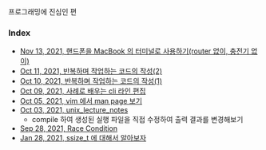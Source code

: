 프로그래밍에 진심인 편
### Index

- [Nov 13, 2021, 핸드폰을 MacBook 의 터미널로 사용하기(router 없이, 충전기 없이)](contents/article/20211113)
- [Oct 11, 2021, 반복하며 작업하는 코드의 작성(2)](contents/article/20211011)
- [Oct 10, 2021, 반복하며 작업하는 코드의 작성(1)](contents/article/20211010)
- [Oct 09, 2021, 사례로 배우는 cli 라인 편집](contents/article/20211009)
- [Oct 05, 2021, vim 에서 man page 보기](contents/article/20211005)
- [Oct 03, 2021, unix_lecture_notes](contents/article/20211003)
	- compile 하여 생성된 실행 파일을 직접 수정하여 출력 결과를 변경해보기
- [Sep 28, 2021, Race Condition](contents/article/20210928)
- [Jan 28, 2021, ssize\_t 에 대해서 알아보자](contents/article/20210128)
